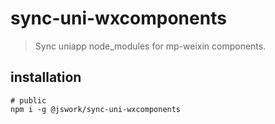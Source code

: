 # sync-uni-wxcomponents
> Sync uniapp node_modules for mp-weixin components.

## installation
```shell
# public
npm i -g @jswork/sync-uni-wxcomponents
```
